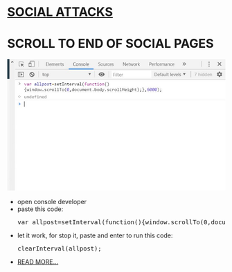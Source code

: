 <h1><a href="https://github.com/dewebdes/bismil/blob/master/pdf/social.pdf">SOCIAL ATTACKS</a></h1>
<h1>SCROLL TO END OF SOCIAL PAGES</h1>
<img src="https://raw.githubusercontent.com/dewebdes/LinkInTak/master/linkscroll1.jpeg" />
<ul>
<li>
open console developer
</li>
<li>
paste this code:
<pre>var allpost=setInterval(function(){window.scrollTo(0,document.body.scrollHeight);},6000);</pre>
</li>
<li>
let it work, for stop it, paste and enter to run this code:
<pre>clearInterval(allpost);</pre>
</li>
<li><a href="https://www.linkedin.com/posts/kaveh-eyni-08060b59_socialenterprise-hacking-activity-6590992523957800960-Iilm">READ MORE...</a></li>
</ul>
